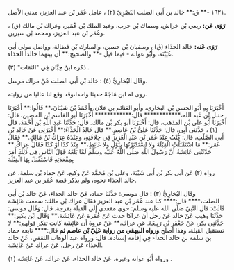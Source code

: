 ١٦٢١ -** ق:** خالد بن أَبي الصلت البَصْرِيّ (٢) ، عامل عُمَر بْن عبد العزيز، مدني الأصل.

**رَوَى عَن:** ربعي بْن خراش، وسماك بْن حرب، وعبد الملك بْن عُمَير، وعراك بْن مالك (ق) ، وعُمَر بْن عبد العزيز، ومحمد بْن سيرين.

**رَوَى عَنه:** خالد الحذاء (ق) ، وسفيان بْن حسين، والمبارك بْن فضالة، وواصل مولى أبي عُيَيْنَة، وأَبُو عوانة - فيما قيل -** والصحيح:** أن بينهما خالدا الحذاء.

ذكره ابنُ حِبَّان فِي "الثقات" (٣) .

وقَال البُخارِيُّ (٤) : خالد بْن أَبي الصلت عَنْ مراك مرسل.

روى له ابن مَاجَهْ حديثا واحدا،وقد وقع لنا عاليا من روايته.

أَخْبَرَنَا بِهِ أَبُو الحسن بْن البخاري، وأبو الغنائم بن علان،وأَحْمَدُ بْنُ شَيْبَانَ،** قَالُوا:** أَخْبَرَنَا حنبل بْن عَبد الله،************ قال:************ أَخْبَرَنَا أبو القاسم بْن الحصين، قال: أَخْبَرَنَا أَبُو علي بْن المذهب، قال: أَخْبَرَنَا أبو بكر بْن مالك. قال: حَدَّثَنَا عَبد اللَّهِ بْن أَحْمَدَ، قال (١) ، حَدَّثني أَبِي، قال: حَدَّثَنَا عَلِيُّ بْنُ عَاصِمٍ.** قال خَالِدٌ الْحَذَّاءُ:** أَخْبَرَنِي عَنْ خَالِدِ بْنِ أَبي الصَّلْتِ، قال: كُنْتُ عِنْدَ عُمَر بْنِ عَبْدِ الْعَزِيزِ فِي خِلافَتِهِ، وعِنْدَهُ عِرَاكُ بْنُ مَالِكٍ.** فَقَالَ عُمَر:** مَا اسْتَقْبَلْتُ الْقِبْلَةَ ولا اسْتَدْبَرْتُهَا بِبَوْلٍ ولا غَائِطٍ،** مِنْذُ كَذَا أَوْ كَذَا فَقَالَ عِرَاكٌ:** حَدَّثَتْنِي عَائِشَةُ أَنَّ رَسُولَ اللَّهِ صَلَّى اللَّهُ عَلَيْهِ وسَلَّمَ لَمَّا بَلَغَهُ قَوْلُ النَّاسِ فِي ذَلِكَ أَمَرَ بِمِقْعَدَتِهِ فَاسْتَقْبَلَ بِهَا الْقِبْلَةَ

رواه (٢) عَن أبي بكر بْن أَبي شَيْبَة، وعلي بْن مُحَمَّد عَنْ وكيع، عَنْ حماد بْن سلمة، عن خالد الحذاء نحوه، ولم يذكر قصة عُمَر بن عبد العزيز.

وقَال البُخارِيُّ (٣) : قال موسى: حَدَّثَنَا حماد، عَنْ خالد الحذاء، عَنْ خالد بْن أَبي الصلت،**** قال:**** كنا عند عُمَر بْن عبد العزيز فقَالَ عراك بْن مالك: سمعت عَائِشَة قَالَتْ: قال النَّبِيّ صَلَّى الله عليه وسلم: حوى مقعدي إِلَى القبلة بفرجة. قال: وَقَال موسى: حَدَّثَنَا وهيب عَنْ خالد عَنْ رجل أن عراكا حدث عَنْ عُمَرة عَنْ عَائِشَة،** وَقَال ابْن بكير:** حَدَّثَنِي بكر، عَنْ جَعْفَرِ بْنِ رَبِيعَةَ. عَنِ عراك،** عَنْ عروة أن عَائِشَة كانت تنكر قولهم:** لا تستقبل القبلة، وهذا أصلح.**ورواه البيهقي من رواية عَلِيّ بْن عاصم ثم** قال:**** تابعه حماد بن سلمة بن خالد الحذاء فِي إقامة إسناده. قال: ورواه عبد الوهاب الثقفي، عَنْ خالد الحذاء عَنْ رجل، عَنْ عراك عَنْ عَائِشَة.

ورواه أَبُو عوانة وغيره، عَنْ خالد الحذاء، عَنْ عراك، عَنْ عَائِشَة (١) .